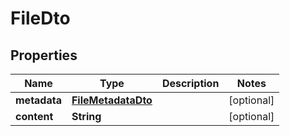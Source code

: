 # FileDto

## Properties

|     Name     |                   Type                    | Description |   Notes    |
|--------------|-------------------------------------------|-------------|------------|
| **metadata** | [**FileMetadataDto**](FileMetadataDto.md) |             | [optional] |
| **content**  | **String**                                |             | [optional] |

